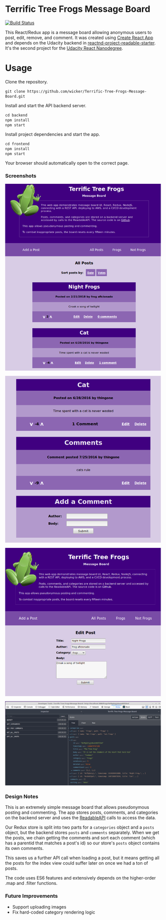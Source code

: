 # Terrific Tree Frogs Message Board

[![Build Status](https://travis-ci.com/wicker/Terrific-Tree-Frogs-Message-Board.svg?branch=master)](https://travis-ci.com/wicker/Terrific-Tree-Frogs-Message-Board)

This React/Redux app is a message board allowing anonymous users to post, edit, remove, and comment. It was created using [Create React App](https://github.com/facebookincubator/create-react-app) and depends on the Udacity backend in [reactnd-project-readable-starter](https://github.com/udacity/reactnd-project-readable-starter). It's the second project for the [Udacity React Nanodegree](https://www.udacity.com/course/react-nanodegree--nd019).

# Usage

Clone the repository.

```
git clone https://github.com/wicker/Terrific-Tree-Frogs-Message-Board.git
```

Install and start the API backend server.

```
cd backend
npm install
npm start
```

Install project dependencies and start the app.

```
cd frontend
npm install
npm start
```

Your browser should automatically open to the correct page.

### Screenshots

![](img/front_page.png)

![](img/view_post.png)

![](img/edit_post.png)

![](img/redux_devtools.png)

### Design Notes

This is an extremely simple message board that allows pseudonymous posting and commenting. The app stores posts, comments, and categories on the backend server and uses the [ReadableAPI](https://github.com/wicker/Terrific-Tree-Frogs-Message-Board/blob/master/frontend/src/utils/ReadableAPI.js) calls to access the data.

Our Redux store is split into two parts for a `categories` object and a `posts` object, but the backend stores `posts` and `comments` separately. When we get the posts, we chain getting the comments and sort each comment (which has a parentid that matches a post's id) so our store's `posts` object contains its own comments. 

This saves us a further API call when loading a post, but it means getting all the posts for the index view could suffer later on once we had a ton of posts. 

The code uses ES6 features and extensively depends on the higher-order .map and .filter functions. 

### Future Improvements

- Support uploading images
- Fix hard-coded category rendering logic
